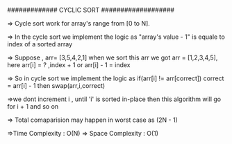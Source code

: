 ############# CYCLIC SORT ###################

=> Cycle sort work for array's range from [0 to N].

=> In the cycle sort we implement the logic as "array's value - 1" is equale to index of a sorted array 

=> Suppose , arr= [3,5,4,2,1] when we sort this arr we got arr = [1,2,3,4,5], here arr[i] = ? ,index + 1 or
 arr[i] - 1 = index

=> So in cycle sort we implement the logic as if(arr[i] != arr[correct]) correct = arr[i] - 1 
then swap(arr,i,correct)

=>we dont increment i , until 'i' is sorted in-place then this algorithm will go for i + 1 and so on

=> Total comaparision may happen in worst case as (2N - 1)

=>Time Complexity : O(N)
=> Space Complexity : O(1)

